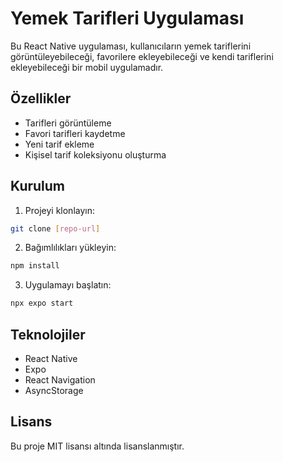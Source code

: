 # Yemek Tarifleri Uygulaması

Bu React Native uygulaması, kullanıcıların yemek tariflerini görüntüleyebileceği, favorilere ekleyebileceği ve kendi tariflerini ekleyebileceği bir mobil uygulamadır.

## Özellikler

- Tarifleri görüntüleme
- Favori tarifleri kaydetme
- Yeni tarif ekleme
- Kişisel tarif koleksiyonu oluşturma

## Kurulum

1. Projeyi klonlayın:
```bash
git clone [repo-url]
```

2. Bağımlılıkları yükleyin:
```bash
npm install
```

3. Uygulamayı başlatın:
```bash
npx expo start
```

## Teknolojiler

- React Native
- Expo
- React Navigation
- AsyncStorage

## Lisans

Bu proje MIT lisansı altında lisanslanmıştır. 